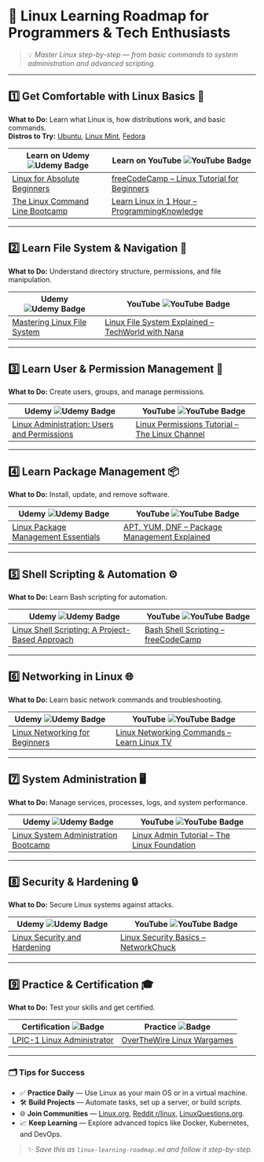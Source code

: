 # 🐧 Linux Learning Roadmap for Programmers & Tech Enthusiasts

> 💡 *Master Linux step-by-step — from basic commands to system administration and advanced scripting.*

---

## 1️⃣ Get Comfortable with Linux Basics 📜
**What to Do:** Learn what Linux is, how distributions work, and basic commands.  
**Distros to Try:** [Ubuntu](https://ubuntu.com), [Linux Mint](https://linuxmint.com), [Fedora](https://getfedora.org)  

| Learn on Udemy ![Udemy Badge](https://img.shields.io/badge/Udemy-Learn-orange) | Learn on YouTube ![YouTube Badge](https://img.shields.io/badge/YouTube-Watch-red) |
|----------------------------------------------|----------------------------------------------|
| [Linux for Absolute Beginners](https://www.udemy.com/course/linux-for-absolute-beginners/) | [freeCodeCamp – Linux Tutorial for Beginners](https://www.youtube.com/watch?v=sWbUDq4S6Y8) |
| [The Linux Command Line Bootcamp](https://www.udemy.com/course/the-linux-command-line-bootcamp/) | [Learn Linux in 1 Hour – ProgrammingKnowledge](https://www.youtube.com/watch?v=IVquJh3DXUA) |

---

## 2️⃣ Learn File System & Navigation 📂
**What to Do:** Understand directory structure, permissions, and file manipulation.

| Udemy ![Udemy Badge](https://img.shields.io/badge/Udemy-Learn-orange) | YouTube ![YouTube Badge](https://img.shields.io/badge/YouTube-Watch-red) |
|-----------------------------------|-----------------------------------|
| [Mastering Linux File System](https://www.udemy.com/course/linux-file-system/) | [Linux File System Explained – TechWorld with Nana](https://www.youtube.com/watch?v=HbgzrKJvDRw) |

---

## 3️⃣ Learn User & Permission Management 🔐
**What to Do:** Create users, groups, and manage permissions.

| Udemy ![Udemy Badge](https://img.shields.io/badge/Udemy-Learn-orange) | YouTube ![YouTube Badge](https://img.shields.io/badge/YouTube-Watch-red) |
|-----------------------------------|-----------------------------------|
| [Linux Administration: Users and Permissions](https://www.udemy.com/course/linux-administration-users-and-permissions/) | [Linux Permissions Tutorial – The Linux Channel](https://www.youtube.com/watch?v=ZtqBQ68cfJc) |

---

## 4️⃣ Learn Package Management 📦
**What to Do:** Install, update, and remove software.

| Udemy ![Udemy Badge](https://img.shields.io/badge/Udemy-Learn-orange) | YouTube ![YouTube Badge](https://img.shields.io/badge/YouTube-Watch-red) |
|-----------------------------------|-----------------------------------|
| [Linux Package Management Essentials](https://www.udemy.com/course/linux-package-management/) | [APT, YUM, DNF – Package Management Explained](https://www.youtube.com/watch?v=V2t5cCHo1Z0) |

---

## 5️⃣ Shell Scripting & Automation ⚙️
**What to Do:** Learn Bash scripting for automation.

| Udemy ![Udemy Badge](https://img.shields.io/badge/Udemy-Learn-orange) | YouTube ![YouTube Badge](https://img.shields.io/badge/YouTube-Watch-red) |
|-----------------------------------|-----------------------------------|
| [Linux Shell Scripting: A Project-Based Approach](https://www.udemy.com/course/linux-shell-scripting-projects/) | [Bash Shell Scripting – freeCodeCamp](https://www.youtube.com/watch?v=tK9Oc6AEnR4) |

---

## 6️⃣ Networking in Linux 🌐
**What to Do:** Learn basic network commands and troubleshooting.

| Udemy ![Udemy Badge](https://img.shields.io/badge/Udemy-Learn-orange) | YouTube ![YouTube Badge](https://img.shields.io/badge/YouTube-Watch-red) |
|-----------------------------------|-----------------------------------|
| [Linux Networking for Beginners](https://www.udemy.com/course/linux-networking-for-beginners/) | [Linux Networking Commands – Learn Linux TV](https://www.youtube.com/watch?v=VzwbGaxc7nk) |

---

## 7️⃣ System Administration 🖥️
**What to Do:** Manage services, processes, logs, and system performance.

| Udemy ![Udemy Badge](https://img.shields.io/badge/Udemy-Learn-orange) | YouTube ![YouTube Badge](https://img.shields.io/badge/YouTube-Watch-red) |
|-----------------------------------|-----------------------------------|
| [Linux System Administration Bootcamp](https://www.udemy.com/course/linux-system-administration-bootcamp/) | [Linux Admin Tutorial – The Linux Foundation](https://www.youtube.com/watch?v=IVquJh3DXUA) |

---

## 8️⃣ Security & Hardening 🔒
**What to Do:** Secure Linux systems against attacks.

| Udemy ![Udemy Badge](https://img.shields.io/badge/Udemy-Learn-orange) | YouTube ![YouTube Badge](https://img.shields.io/badge/YouTube-Watch-red) |
|-----------------------------------|-----------------------------------|
| [Linux Security and Hardening](https://www.udemy.com/course/linux-security-and-hardening/) | [Linux Security Basics – NetworkChuck](https://www.youtube.com/watch?v=Rsl8xJ_c3OY) |

---

## 9️⃣ Practice & Certification 🎓
**What to Do:** Test your skills and get certified.

| Certification ![Badge](https://img.shields.io/badge/Certification-Linux%20Essentials-blue) | Practice ![Badge](https://img.shields.io/badge/Practice-Hands%20On-brightgreen) |
|-----------------------------------|-----------------------------------|
| [LPIC-1 Linux Administrator](https://www.lpi.org/our-certifications/linux-professional-institute-certifications-overview) | [OverTheWire Linux Wargames](https://overthewire.org/wargames/) |

---

### 🗂️ Tips for Success
- ✅ **Practice Daily** — Use Linux as your main OS or in a virtual machine.  
- 🛠️ **Build Projects** — Automate tasks, set up a server, or build scripts.  
- 🌐 **Join Communities** — [Linux.org](https://www.linux.org), [Reddit r/linux](https://www.reddit.com/r/linux/), [LinuxQuestions.org](https://www.linuxquestions.org).  
- 📈 **Keep Learning** — Explore advanced topics like Docker, Kubernetes, and DevOps.  

> ✨ *Save this as `linux-learning-roadmap.md` and follow it step-by-step.*
